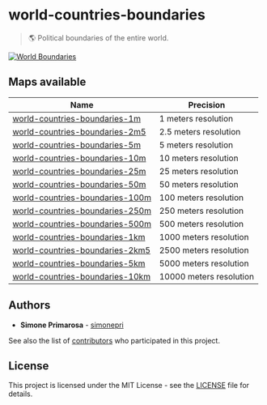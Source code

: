 # world-countries-boundaries
> 🌎 Political boundaries of the entire world.

[![World Boundaries](https://user-images.githubusercontent.com/3505087/30029694-87f7f35a-918a-11e7-9eb1-12ac1ce1d76b.png)](http://geojson.io/#data=data:text/x-url,https://raw.githubusercontent.com/busrapidohq/world-countries-boundaries/master/geojson/10km/world.geo.json)

## Maps available
Name | Precision
-----|----------
[world-countries-boundaries-1m](geojson/1m) | 1 meters resolution
[world-countries-boundaries-2m5](geojson/2m5) | 2.5 meters resolution
[world-countries-boundaries-5m](geojson/5m) | 5 meters resolution
[world-countries-boundaries-10m](geojson/10m) | 10 meters resolution
[world-countries-boundaries-25m](geojson/25m) | 25 meters resolution
[world-countries-boundaries-50m](geojson/50m) | 50 meters resolution
[world-countries-boundaries-100m](geojson/100m) | 100 meters resolution
[world-countries-boundaries-250m](geojson/250m) | 250 meters resolution
[world-countries-boundaries-500m](geojson/500m) | 500 meters resolution
[world-countries-boundaries-1km](geojson/1km) | 1000 meters resolution
[world-countries-boundaries-2km5](geojson/2km5) | 2500 meters resolution
[world-countries-boundaries-5km](geojson/km) | 5000 meters resolution
[world-countries-boundaries-10km](geojson/10km) | 10000 meters resolution

## Authors
* **Simone Primarosa** - [simonepri](https://github.com/simonepri)

See also the list of [contributors](https://github.com/busrapidohq/world-countries-boundaries/contributors) who participated in this project.

## License
This project is licensed under the MIT License - see the [LICENSE](LICENSE) file for details.
